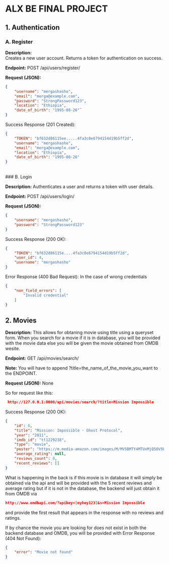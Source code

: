 # ALX BE FINAL PROJECT
## 1. Authentication  

### A. Register  

**Description:**  
Creates a new user account. Returns a token for authentication on success. 


**Endpoint:**   POST /api/users/register/
 

**Request (JSON):**  
```json
{
    "username": "mergashasho",
    "email": "merga@example.com",
    "password": "StrongPassword123",
    "location": "Ethiopia",
    "date_of_birth": "1995-08-26"`
}
```
Success Response (201 Created):
```json
{
    "TOKEN": "bf632d86115ee.....4fa3c0e6794154d19b5ff2d",
    "username": "mergashasho",
    "email": "merga@example.com",
    "location": "Ethiopia",
    "date_of_birth": "1995-08-26"
}
```
<br>
### B. Login

**Description:**
 Authenticates a user and returns a token with user details.


**Endpoint:** POST /api/users/login/

  
**Request (JSON):**  
```json
{
    "username": "mergashasho",
    "password": "StrongPassword123" 
}
```
Success Response (200 OK):
```json
{
    "TOKEN": "bf632d86115e....4fa3c0e6794154d19b5ff2d",
    "user_id": 4,
    "username": "mergashasho"
}
```
Error Response (400 Bad Request): In the case of wrong credentials
```json
{
    "non_field_errors": [
        "Invalid credential"
    ]
}
```

## 2. Movies

**Description:**  This allows for obtaning movie using title using a queryset form. When you search for a movie if it is in database, you will be provided with the movie data else you will be given the movie obtained from OMDB wesite.

**Endpoint:**   GET /api/movies/search/

**Note:** You will have to append ?title=the_name_of_the_movie_you_want to the ENDPOINT. 

**Request (JSON):** None

So for request like this: 
 ```json
  http://127.0.0.1:8000/api/movies/search/?title=Mission Impossible
 ```

Success Response (200 OK):
```json
{
    "id": 6,
    "title": "Mission: Impossible - Ghost Protocol",
    "year": "2011",
    "imdb_id": "tt1229238",
    "type": "movie",
    "poster": "https://m.media-amazon.com/images/M/MV5BMTY4MTUxMjQ5OV5BMl5BanBnXkFtZTcwNTUyMzg5Ng@@._V1_SX300.jpg",
    "average_rating": null,
    "reviews_count": 0,
    "recent_reviews": []
}
```

What is happening in the back is if this movie is in database it will simply be obtained via the api and will be provided with the 5 recent reviews and average rating but if it is not in the database, the backend will just obtain it from OMDB via
```json
http://www.omdbapi.com/?apikey=[mykey123]&s=Mission Impossible
```
and provide the first result that appears in the response with no reviews and ratings.


If by chance the movie you are looking for does not exist in both the backend database and OMDB, you will be provided with 
Error Response (404 Not Found):
```json
{
    "error": "Movie not found"
}
```